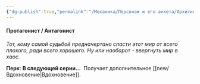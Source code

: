 ```yaml
---
{"dg-publish":true,"permalink":"/Механика/Персонаж и его анкета/Архитипы персонжей/Подробнее/Протагонист/","noteIcon":"","created":"2025-08-21T13:47:39.271+03:00","updated":"2025-09-03T17:45:24.436+03:00"}
---
```


#### Протагонист / Антагонист
*Тот, кому самой судьбой предначертано спасти этот мир от всего плохого, ради всего хорошего. Ну или наоборот - ввергнуть мир в хаос.* 

**Перк**: **В следующей серии…** 
Получает дополнительное [[new/Вдохновение\|Вдохновение]]. 